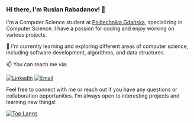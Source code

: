 ### Hi there, I'm Ruslan Rabadanov! 👋

I'm a Computer Science student at [Politechnika Gdańska](https://eti.pg.edu.pl/), specializing in Computer Science. I have a passion for coding and enjoy working on various projects.

🌱 I'm currently learning and exploring different areas of computer science, including software development, algorithms, and data structures.

📫 You can reach me via:

[![LinkedIn](https://img.shields.io/badge/LinkedIn-Ruslan%20Rabadanov-orange?logo=linkedin&style=flat-square)](https://www.linkedin.com/in/ruslan-rabadanov-638013259/)
[![Email](https://img.shields.io/badge/Email-Contact-orange?logo=gmail&style=flat-square)](mailto:rabadanov.ruslann@gmail.com)

Feel free to connect with me or reach out if you have any questions or collaboration opportunities. I'm always open to interesting projects and learning new things!

[![Top Langs](https://github-readme-stats.vercel.app/api/top-langs/?username=R-Ohman&layout=compact)](https://github.com/anuraghazra/github-readme-stats)
